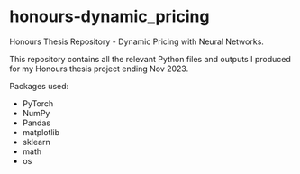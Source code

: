 # honours-dynamic_pricing
Honours Thesis Repository - Dynamic Pricing with Neural Networks.


This repository contains all the relevant Python files and outputs I produced for my Honours thesis project ending Nov 2023.

Packages used:
 - PyTorch
 - NumPy
 - Pandas
 - matplotlib
 - sklearn
 - math
 - os
